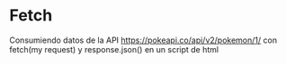# Fetch

Consumiendo datos de la API https://pokeapi.co/api/v2/pokemon/1/ con fetch(my request) y response.json() en un script de html
